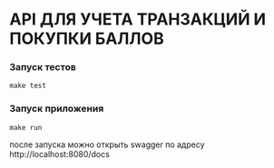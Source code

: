 # API ДЛЯ УЧЕТА ТРАНЗАКЦИЙ И ПОКУПКИ БАЛЛОВ

### Запуск тестов
```
make test
```


### Запуск приложения
```
make run
```
после запуска можно открыть swagger по адресу http://localhost:8080/docs